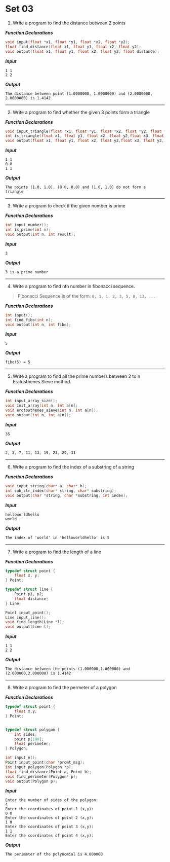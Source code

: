# Set 03

1. Write a program to find the distance between 2 points

***Function Declarations***
```c
void input(float *x1, float *y1, float *x2, float *y2);
float find_distance(float x1, float y1, float x2, float y2);
void output(float x1, float y1, float x2, float y2, float distance);
```

***Input***
```
1 1
2 2
```

***Output***
```
The distance between point (1.0000000, 1.0000000) and (2.0000000, 2.0000000) is 1.4142
```

---

2. Write a program to find whether the given 3 points form a triangle

***Function Declarations***
```c
void input_triangle(float *x1, float *y1, float *x2, float *y2, float *x3, float *y3);
int is_triangle(float x1, float y1, float x2, float y2,float x3, float y3);
void output(float x1, float y1, float x2, float y2,float x3, float y3, int result);
```

***Input***
```
1 1
0 0
1 1
```

***Output***
```
The points (1.0, 1.0), (0.0, 0.0) and (1.0, 1.0) do not form a triangle
```

---

3. Write a program to check if the given number is prime

***Function Declarations***
```c
int input_number();
int is_prime(int n);
void output(int n, int result);
```

***Input***
```
3
```

***Output***
```
3 is a prime number
```

---

4. Write a program to find nth number in fibonacci sequence.

> Fibonacci Sequence is of the form: `0, 1, 1, 2, 3, 5, 8, 13, ...`

***Function Declarations***
```c
int input();
int find_fibo(int n);
void output(int n, int fibo);
```

***Input***
```
5
```

***Output***
```
fibo(5) = 5
```

---

5. Write a program to find all the prime numbers between 2 to n Eratosthenes Sieve method.

***Function Declarations***
```c
int input_array_size();
void init_array(int n, int a[n];
void erotosthenes_sieve(int n, int a[n]);
void output(int n, int a[n]);
```

***Input***
```
35
```

***Output***
```
2, 3, 7, 11, 13, 19, 23, 29, 31
```

---

6. Write a program to find the index of a substring of a string

***Function Declarations***
```c
void input_string(char* a, char* b);
int sub_str_index(char* string, char* substring);
void output(char *string, char *substring, int index);
```

***Input***
```
helloworldhello
world
```

***Output***
```
The index of 'world' in 'helloworldhello' is 5
```

---

7. Write a program to find the length of a line

***Function Declarations***
```c
typedef struct point {
    float x, y;
} Point;

typedef struct line {
    Point p1, p2;
    float distance;
} Line;

Point input_point();
Line input_line();
void find_length(Line *l);
void output(Line l);
```

***Input***
```
1 1
2 2
```

***Output***
```
The distance between the points (1.000000,1.000000) and (2.000000,2.000000) is 1.4142
```

---

8. Write a program to find the permeter of a polygon

***Function Declarations***
```c
typedef struct point {
    float x,y;
} Point;


typedef struct polygon {
    int sides;
    point p[100];
    float perimeter;
} Polygon;

int input_n();
Point input_point(char *promt_msg);
int input_polygon(Polygon *p);
float find_distance(Point a, Point b);
void find_perimeter(Polygon* p);
void output(Polygon p);
```

***Input***
```
Enter the number of sides of the polygon:
4
Enter the coordinates of point 1 (x,y):
0 0
Enter the coordinates of point 2 (x,y):
1 0
Enter the coordinates of point 3 (x,y):
1 1
Enter the coordinates of point 4 (x,y):

```

***Output***
```
The perimeter of the polynomial is 4.000000
```



